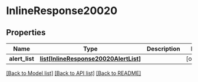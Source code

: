 # InlineResponse20020

## Properties
Name | Type | Description | Notes
------------ | ------------- | ------------- | -------------
**alert_list** | [**list[InlineResponse20020AlertList]**](InlineResponse20020AlertList.md) |  | [optional] 

[[Back to Model list]](../README.md#documentation-for-models) [[Back to API list]](../README.md#documentation-for-api-endpoints) [[Back to README]](../README.md)

